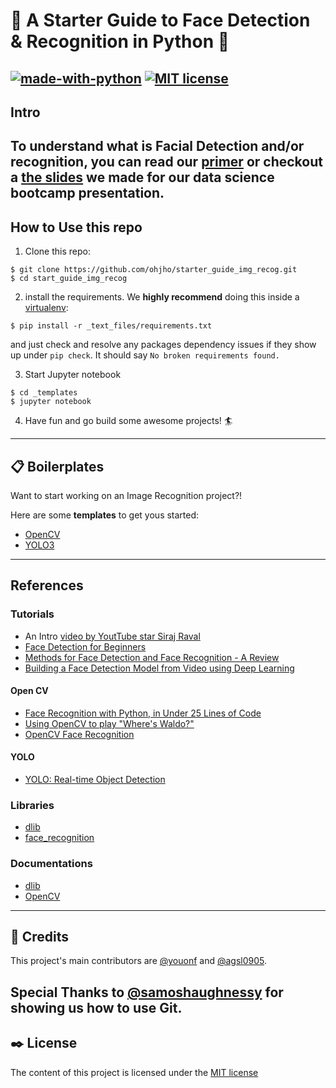# :rocket: A Starter Guide to Face Detection & Recognition in Python :snake:

[![made-with-python](https://img.shields.io/badge/Made%20with-Python-1f425f.svg)](https://www.python.org/)
[![MIT license](https://img.shields.io/badge/License-MIT-blue.svg)](https://lbesson.mit-license.org/)
---
## Intro
To understand what is Facial Detection and/or recognition, you can read our [primer](_text_files/primer.md) or checkout a [the slides]() we made for our data science bootcamp presentation.
---
## How to Use this repo
1. Clone this repo:
```
$ git clone https://github.com/ohjho/starter_guide_img_recog.git
$ cd start_guide_img_recog
```
2. install the requirements. We **highly recommend** doing this inside a [virtualenv](https://virtualenvwrapper.readthedocs.io/en/latest/):
```
$ pip install -r _text_files/requirements.txt
```
and just check and resolve any packages dependency issues if they show up under `pip check`. It should say `No broken requirements found.`

3. Start Jupyter notebook
```
$ cd _templates
$ jupyter notebook
```
4. Have fun and go build some awesome projects! :surfer:
---
## :clipboard: Boilerplates
Want to start working on an Image Recognition project?!

Here are some **templates** to get yous started:
* [OpenCV](_templates/opencv_facedetection.ipynb)
* [YOLO3]()

---
## References

### Tutorials
* An Intro [video by YoutTube star Siraj Raval](https://www.youtube.com/watch?v=4eIBisqx9_g&amp=&t=1116s)
* [Face Detection for Beginners](https://towardsdatascience.com/face-detection-for-beginners-e58e8f21aad9)
* [Methods for Face Detection and Face Recognition - A Review](https://medium.com/beesightsoft/methods-for-face-detection-and-face-recognition-a-review-57e73af1d67)
* [Building a Face Detection Model from Video using Deep Learning](https://www.analyticsvidhya.com/blog/2018/12/introduction-face-detection-video-deep-learning-python/)
#### Open CV
* [Face Recognition with Python, in Under 25 Lines of Code](https://realpython.com/face-recognition-with-python/)
* [Using OpenCV to play "Where's Waldo?"](https://machinelearningmastery.com/using-opencv-python-and-template-matching-to-play-wheres-waldo/)
* [OpenCV Face Recognition](https://www.pyimagesearch.com/2018/09/24/opencv-face-recognition/)
#### YOLO
* [YOLO: Real-time Object Detection](https://pjreddie.com/darknet/yolo/)

### Libraries
* [dlib][url_dlib]
* [face_recognition][url_facerecog]

### Documentations
* [dlib](http://dlib.net/)
* [OpenCV](https://docs.opencv.org/3.4.3/de/d27/tutorial_table_of_content_face.html)

---
## :pray: Credits
This project's main contributors are [@youonf](https://github.com/youonf) and [@agsl0905](https://github.com/agsl0905).

Special Thanks to [@samoshaughnessy](https://github.com/samoshaughnessy) for showing us how to use Git.
---
## :black_nib: License
The content of this project is licensed under the [MIT license](_text_files/LICENSE)

[url_dlib]: https://github.com/davisking/dlib/
[url_dlib_installnote]: https://gist.github.com/ageitgey/629d75c1baac34dfa5ca2a1928a7aeaf
[url_facerecog]: https://github.com/ageitgey/face_recognition
